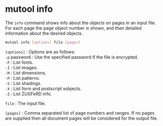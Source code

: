# mutool info

The `info` command shows info about the objects on pages in an input file. For each page the page object number is shown, and then detailed information about the desired objects.

```bash
mutool info [options] file [pages]
```

`[options]`
: Options are as follows:
  <br/>
  `-p` password
  : Use the specified password if the file is encrypted.
  <br/>
  `-F`
  : List fonts.
  <br/>
  `-I`
  : List images.
  <br/>
  `-M`
  : List dimensions.
  <br/>
  `-P`
  : List patterns.
  <br/>
  `-S`
  : List shadings.
  <br/>
  `-X`
  : List form and postscript xobjects.
  <br/>
  `-Z`
  : List ZUGFeRD info.

`file`
: The input file.

`[pages]`
: Comma separated list of page numbers and ranges. If no pages are
  supplied then all document pages will be considered for the output
  file.
